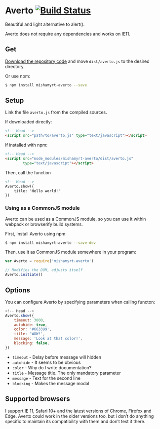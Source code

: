 # Averto [![Build Status](https://travis-ci.org/mishamyrt/averto.svg?branch=master)][ci]

Beautiful and light alternative to alert().

Averto does not require any dependencies and works on IE11.

## Get

[Download the repository code](https://github.com/mishamyrt/averto/archive/master.zip) and move `dist/averto.js` to the desired directory.

Or use npm:

```sh
$ npm install mishamyrt-averto --save
```

## Setup

Link the file `averto.js` from the compiled sources.

If downloaded directly:
```html
<!-- Head -->
<script src="path/to/averto.js" type="text/javascript"></script>
```

If installed with npm:

```html
<!-- Head -->
<script src="node_modules/mishamyrt-averto/dist/averto.js"
        type="text/javascript"></script>
```

Then, call the function 

```html
<!-- Head -->
Averto.show({
    title: 'Hello world!'
})
```

### Using as a CommonJS module

Averto can be used as a CommonJS module, so you can use it within webpack or browserify build systems.

First, install Averto using npm:

```sh
$ npm install mishamyrt-averto --save-dev
```

Then, use it as CommonJS module somewhere in your program:

```js
var Averto = require('mishamyrt-averto')

// Modifies the DOM, adjusts itself
Averto.initiate()
```

## Options

You can configure Averto by specifying parameters when calling functon:

```js
<!-- Head -->
Averto.show({
    timeout: 3000,
    autohide: true,
    color: '#663399',
    title: 'WOW!',
    message: 'Look at that color!',
    blocking: false,
})
```

* `timeout` - Delay before message will hidden
* `autohide` - It seems to be obvious
* `color` - Why do I write documentation?
* `title` - Message title. The only mandatory parameter
* `message` - Text for the second line
* `blocking` - Makes the message modal

## Supported browsers

I support IE 11, Safari 10+ and the latest versions of Chrome, Firefox and Edge. Averto could work in the older versions too, but i don’t do anything specific to maintain its compatibility with them and don’t test it there.

[ci]: https://travis-ci.org/mishamyrt/averto